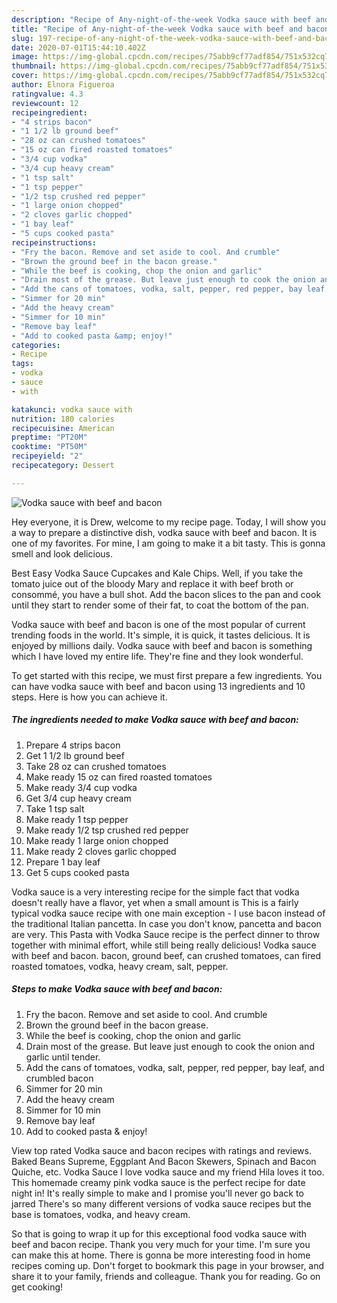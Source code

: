 ```yaml
---
description: "Recipe of Any-night-of-the-week Vodka sauce with beef and bacon"
title: "Recipe of Any-night-of-the-week Vodka sauce with beef and bacon"
slug: 197-recipe-of-any-night-of-the-week-vodka-sauce-with-beef-and-bacon
date: 2020-07-01T15:44:10.402Z
image: https://img-global.cpcdn.com/recipes/75abb9cf77adf854/751x532cq70/vodka-sauce-with-beef-and-bacon-recipe-main-photo.jpg
thumbnail: https://img-global.cpcdn.com/recipes/75abb9cf77adf854/751x532cq70/vodka-sauce-with-beef-and-bacon-recipe-main-photo.jpg
cover: https://img-global.cpcdn.com/recipes/75abb9cf77adf854/751x532cq70/vodka-sauce-with-beef-and-bacon-recipe-main-photo.jpg
author: Elnora Figueroa
ratingvalue: 4.3
reviewcount: 12
recipeingredient:
- "4 strips bacon"
- "1 1/2 lb ground beef"
- "28 oz can crushed tomatoes"
- "15 oz can fired roasted tomatoes"
- "3/4 cup vodka"
- "3/4 cup heavy cream"
- "1 tsp salt"
- "1 tsp pepper"
- "1/2 tsp crushed red pepper"
- "1 large onion chopped"
- "2 cloves garlic chopped"
- "1 bay leaf"
- "5 cups cooked pasta"
recipeinstructions:
- "Fry the bacon. Remove and set aside to cool. And crumble"
- "Brown the ground beef in the bacon grease."
- "While the beef is cooking, chop the onion and garlic"
- "Drain most of the grease. But leave just enough to cook the onion and garlic until tender."
- "Add the cans of tomatoes, vodka, salt, pepper, red pepper, bay leaf, and crumbled bacon"
- "Simmer for 20 min"
- "Add the heavy cream"
- "Simmer for 10 min"
- "Remove bay leaf"
- "Add to cooked pasta &amp; enjoy!"
categories:
- Recipe
tags:
- vodka
- sauce
- with

katakunci: vodka sauce with 
nutrition: 180 calories
recipecuisine: American
preptime: "PT20M"
cooktime: "PT50M"
recipeyield: "2"
recipecategory: Dessert

---
```



![Vodka sauce with beef and bacon](https://img-global.cpcdn.com/recipes/75abb9cf77adf854/751x532cq70/vodka-sauce-with-beef-and-bacon-recipe-main-photo.jpg)

Hey everyone, it is Drew, welcome to my recipe page. Today, I will show you a way to prepare a distinctive dish, vodka sauce with beef and bacon. It is one of my favorites. For mine, I am going to make it a bit tasty. This is gonna smell and look delicious.

Best Easy Vodka Sauce Cupcakes and Kale Chips. Well, if you take the tomato juice out of the bloody Mary and replace it with beef broth or consommé, you have a bull shot. Add the bacon slices to the pan and cook until they start to render some of their fat, to coat the bottom of the pan.

Vodka sauce with beef and bacon is one of the most popular of current trending foods in the world. It's simple, it is quick, it tastes delicious. It is enjoyed by millions daily. Vodka sauce with beef and bacon is something which I have loved my entire life. They're fine and they look wonderful.


To get started with this recipe, we must first prepare a few ingredients. You can have vodka sauce with beef and bacon using 13 ingredients and 10 steps. Here is how you can achieve it.

<!--inarticleads1-->

##### The ingredients needed to make Vodka sauce with beef and bacon:

1. Prepare 4 strips bacon
1. Get 1 1/2 lb ground beef
1. Take 28 oz can crushed tomatoes
1. Make ready 15 oz can fired roasted tomatoes
1. Make ready 3/4 cup vodka
1. Get 3/4 cup heavy cream
1. Take 1 tsp salt
1. Make ready 1 tsp pepper
1. Make ready 1/2 tsp crushed red pepper
1. Make ready 1 large onion chopped
1. Make ready 2 cloves garlic chopped
1. Prepare 1 bay leaf
1. Get 5 cups cooked pasta


Vodka sauce is a very interesting recipe for the simple fact that vodka doesn&#39;t really have a flavor, yet when a small amount is This is a fairly typical vodka sauce recipe with one main exception - I use bacon instead of the traditional Italian pancetta. In case you don&#39;t know, pancetta and bacon are very. This Pasta with Vodka Sauce recipe is the perfect dinner to throw together with minimal effort, while still being really delicious! Vodka sauce with beef and bacon. bacon, ground beef, can crushed tomatoes, can fired roasted tomatoes, vodka, heavy cream, salt, pepper. 

<!--inarticleads2-->

##### Steps to make Vodka sauce with beef and bacon:

1. Fry the bacon. Remove and set aside to cool. And crumble
1. Brown the ground beef in the bacon grease.
1. While the beef is cooking, chop the onion and garlic
1. Drain most of the grease. But leave just enough to cook the onion and garlic until tender.
1. Add the cans of tomatoes, vodka, salt, pepper, red pepper, bay leaf, and crumbled bacon
1. Simmer for 20 min
1. Add the heavy cream
1. Simmer for 10 min
1. Remove bay leaf
1. Add to cooked pasta &amp; enjoy!


View top rated Vodka sauce and bacon recipes with ratings and reviews. Baked Beans Supreme, Eggplant And Bacon Skewers, Spinach and Bacon Quiche, etc. Vodka Sauce I love vodka sauce and my friend Hila loves it too. This homemade creamy pink vodka sauce is the perfect recipe for date night in! It&#39;s really simple to make and I promise you&#39;ll never go back to jarred There&#39;s so many different versions of vodka sauce recipes but the base is tomatoes, vodka, and heavy cream. 

So that is going to wrap it up for this exceptional food vodka sauce with beef and bacon recipe. Thank you very much for your time. I'm sure you can make this at home. There is gonna be more interesting food in home recipes coming up. Don't forget to bookmark this page in your browser, and share it to your family, friends and colleague. Thank you for reading. Go on get cooking!
